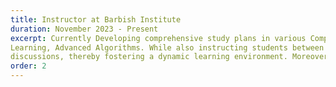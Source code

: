 ```yaml
---
title: Instructor at Barbish Institute
duration: November 2023 - Present
excerpt: Currently Developing comprehensive study plans in various Computer Science courses but mainly Machine Learning, Deep
Learning, Advanced Algorithms. While also instructing students between the ages of 18 and 45 by utilizing real-world case studies and interactive classroom
discussions, thereby fostering a dynamic learning environment. Moreover , I'm helping other peers in planning their courses nd study plans by activley discussing , brainstorming and attending weekly meetings.
order: 2
---
```

